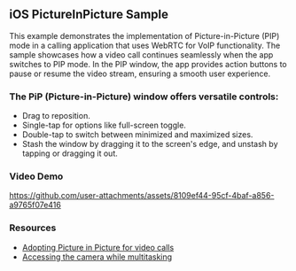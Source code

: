 ## iOS PictureInPicture Sample
This example demonstrates the implementation of Picture-in-Picture (PIP) mode in a calling application that uses WebRTC for VoIP functionality. The sample showcases how a video call continues seamlessly when the app switches to PIP mode. In the PIP window, the app provides action buttons to pause or resume the video stream, ensuring a smooth user experience.

### The PiP (Picture-in-Picture) window offers versatile controls:

- Drag to reposition.
- Single-tap for options like full-screen toggle.
- Double-tap to switch between minimized and maximized sizes.
- Stash the window by dragging it to the screen's edge, and unstash by tapping or dragging it out.

### Video Demo

https://github.com/user-attachments/assets/8109ef44-95cf-4baf-a856-a9765f07e416

### Resources

- [Adopting Picture in Picture for video calls](https://developer.apple.com/documentation/avkit/adopting-picture-in-picture-for-video-calls)
- [Accessing the camera while multitasking](https://developer.apple.com/documentation/avkit/accessing-the-camera-while-multitasking-on-ipad)
